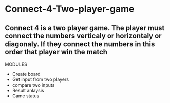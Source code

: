 # Connect-4-Two-player-game
## Connect 4 is a two player game. The player must connect the numbers verticaly or horizontaly or diagonaly. If they connect the numbers in this order that player win the match
MODULES
* Create board
* Get input from two players
* compare two inputs 
* Result anlaysis
* Game status
